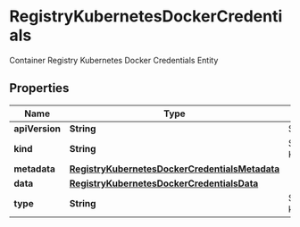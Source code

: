 

# RegistryKubernetesDockerCredentials

Container Registry Kubernetes Docker Credentials Entity

## Properties

| Name | Type | Description | Notes |
|------------ | ------------- | ------------- | -------------|
|**apiVersion** | **String** | Specifies that this is api v1 |  [optional] |
|**kind** | **String** | Specifies that this is a Kubernetes Secret |  [optional] |
|**metadata** | [**RegistryKubernetesDockerCredentialsMetadata**](RegistryKubernetesDockerCredentialsMetadata.md) |  |  [optional] |
|**data** | [**RegistryKubernetesDockerCredentialsData**](RegistryKubernetesDockerCredentialsData.md) |  |  [optional] |
|**type** | **String** | Specifies that this type is a kubernetes.io/dockerconfigjson |  [optional] |



